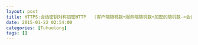 ```yaml
---
layout: post
title: HTTPS:会话密钥对称加密HTTP   (客户端随机数+服务端随机数+加密的随机数->会话密钥)
date: 2015-01-22 02:54:00
categories: [Tuhuolong]
tags: []
---
```

        